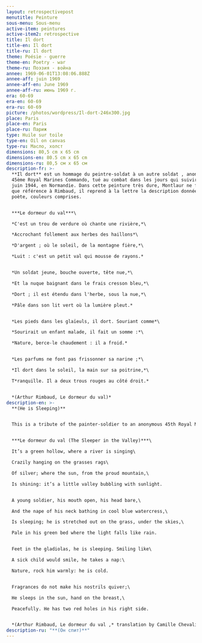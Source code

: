 ```yaml
---
layout: retrospectivepost
menutitle: Peinture
sous-menu: Sous-menu
active-item: peintures
active-item2: retrospective
title: Il dort
title-en: Il dort
title-ru: Il dort
theme: Poésie - guerre
theme-en: Poetry - war
theme-ru: Поэзия - война
annee: 1969-06-01T13:08:06.888Z
annee-aff: juin 1969
annee-aff-en: June 1969
annee-aff-ru: июнь 1969 г.
era: 60-69
era-en: 60-69
era-ru: 60-69
picture: /photos/wordpress/Il-dort-246x300.jpg
place: Paris
place-en: Paris
place-ru: Париж
type: Huile sur toile
type-en: Oil on canvas
type-ru: Масло, холст
dimensions: 80,5 cm x 65 cm
dimensions-en: 80.5 cm x 65 cm
dimensions-ru: 80,5 см x 65 см
description-fr: >-
  **Il dort** est un hommage du peintre-soldat à un autre soldat , anonyme, du
  45ème Royal Marines Commando, tué au combat dans les jours qui suivirent le 6
  juin 1944, en Normandie. Dans cette peinture très dure, Montlaur ne fait pas
  que référence à Rimbaud, il reprend à la lettre la description donnée par le
  poète, couleurs comprises.


  ***Le dormeur du val***\

  *C'est un trou de verdure où chante une rivière,*\

  *Accrochant follement aux herbes des haillons*\

  *D'argent ; où le soleil, de la montagne fière,*\

  *Luit : c'est un petit val qui mousse de rayons.*


  *Un soldat jeune, bouche ouverte, tête nue,*\

  *Et la nuque baignant dans le frais cresson bleu,*\

  *Dort ; il est étendu dans l'herbe, sous la nue,*\

  *Pâle dans son lit vert où la lumière pleut.*


  *Les pieds dans les glaïeuls, il dort. Souriant comme*\

  *Sourirait un enfant malade, il fait un somme :*\

  *Nature, berce-le chaudement : il a froid.*


  *Les parfums ne font pas frissonner sa narine ;*\

  *Il dort dans le soleil, la main sur sa poitrine,*\

  T*ranquille. Il a deux trous rouges au côté droit.*


  *(Arthur Rimbaud, Le dormeur du val)*
description-en: >-
  **(He is Sleeping)**


  This is a tribute of the painter-soldier to an anonymous 45th Royal Marines Commando, who was killed in the days following June 6th, 1944, in Normandy. In this very harsh painting, Montlaur does not only refer to Arthur Rimbaud’s poem “Le dormeur du Val”, he follows to the letter the poet’s description, including colors.


  ***Le dormeur du val (The Sleeper in the Valley)***\

  It’s a green hollow, where a river is singing\

  Crazily hanging on the grasses rags\

  Of silver; where the sun, from the proud mountain,\

  Is shining: it’s a little valley bubbling with sunlight.


  A young soldier, his mouth open, his head bare,\

  And the nape of his neck bathing in cool blue watercress,\

  Is sleeping; he is stretched out on the grass, under the skies,\

  Pale in his green bed where the light falls like rain.


  Feet in the gladiolas, he is sleeping. Smiling like\

  A sick child would smile, he takes a nap:\

  Nature, rock him warmly: he is cold.


  Fragrances do not make his nostrils quiver;\

  He sleeps in the sun, hand on the breast,\

  Peacefully. He has two red holes in his right side.


  *(Arthur Rimbaud, Le dormeur du val ,* translation by Camille Chevalier-Karfis, June 21, 2021)
description-ru: "**(Он спит)**"
---
```

